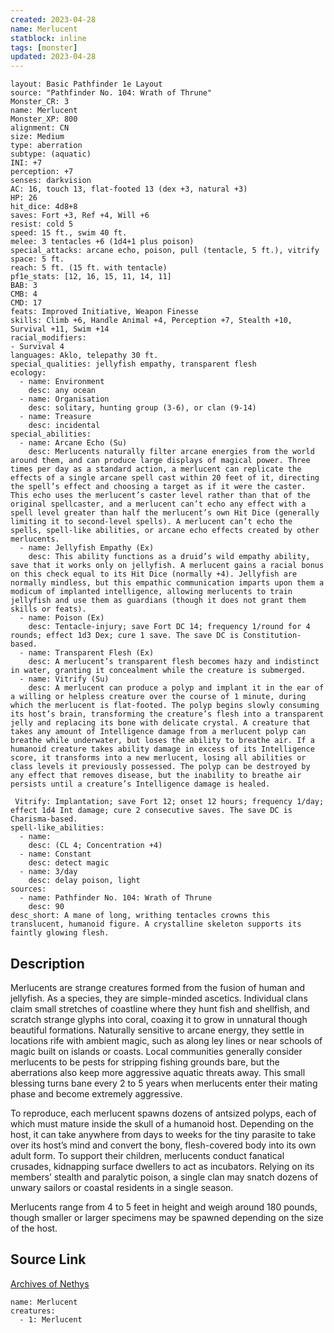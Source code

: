 ```yaml
---
created: 2023-04-28
name: Merlucent
statblock: inline
tags: [monster]
updated: 2023-04-28
---
```

```statblock
layout: Basic Pathfinder 1e Layout
source: "Pathfinder No. 104: Wrath of Thrune"
Monster_CR: 3
name: Merlucent
Monster_XP: 800
alignment: CN
size: Medium
type: aberration
subtype: (aquatic)
INI: +7
perception: +7
senses: darkvision
AC: 16, touch 13, flat-footed 13 (dex +3, natural +3)
HP: 26
hit_dice: 4d8+8
saves: Fort +3, Ref +4, Will +6
resist: cold 5
speed: 15 ft., swim 40 ft.
melee: 3 tentacles +6 (1d4+1 plus poison)
special_attacks: arcane echo, poison, pull (tentacle, 5 ft.), vitrify
space: 5 ft.
reach: 5 ft. (15 ft. with tentacle)
pf1e_stats: [12, 16, 15, 11, 14, 11]
BAB: 3
CMB: 4
CMD: 17
feats: Improved Initiative, Weapon Finesse
skills: Climb +6, Handle Animal +4, Perception +7, Stealth +10, Survival +11, Swim +14
racial_modifiers:
- Survival 4
languages: Aklo, telepathy 30 ft.
special_qualities: jellyfish empathy, transparent flesh
ecology:
  - name: Environment
    desc: any ocean
  - name: Organisation
    desc: solitary, hunting group (3-6), or clan (9-14)
  - name: Treasure
    desc: incidental
special_abilities:
  - name: Arcane Echo (Su)
    desc: Merlucents naturally filter arcane energies from the world around them, and can produce large displays of magical power. Three times per day as a standard action, a merlucent can replicate the effects of a single arcane spell cast within 20 feet of it, directing the spell’s effect and choosing a target as if it were the caster. This echo uses the merlucent’s caster level rather than that of the original spellcaster, and a merlucent can’t echo any effect with a spell level greater than half the merlucent’s own Hit Dice (generally limiting it to second-level spells). A merlucent can’t echo the spells, spell-like abilities, or arcane echo effects created by other merlucents.
  - name: Jellyfish Empathy (Ex)
    desc: This ability functions as a druid’s wild empathy ability, save that it works only on jellyfish. A merlucent gains a racial bonus on this check equal to its Hit Dice (normally +4). Jellyfish are normally mindless, but this empathic communication imparts upon them a modicum of implanted intelligence, allowing merlucents to train jellyfish and use them as guardians (though it does not grant them skills or feats).
  - name: Poison (Ex)
    desc: Tentacle-injury; save Fort DC 14; frequency 1/round for 4 rounds; effect 1d3 Dex; cure 1 save. The save DC is Constitution-based.
  - name: Transparent Flesh (Ex)
    desc: A merlucent’s transparent flesh becomes hazy and indistinct in water, granting it concealment while the creature is submerged.
  - name: Vitrify (Su)
    desc: A merlucent can produce a polyp and implant it in the ear of a willing or helpless creature over the course of 1 minute, during which the merlucent is flat-footed. The polyp begins slowly consuming its host’s brain, transforming the creature’s flesh into a transparent jelly and replacing its bone with delicate crystal. A creature that takes any amount of Intelligence damage from a merlucent polyp can breathe while underwater, but loses the ability to breathe air. If a humanoid creature takes ability damage in excess of its Intelligence score, it transforms into a new merlucent, losing all abilities or class levels it previously possessed. The polyp can be destroyed by any effect that removes disease, but the inability to breathe air persists until a creature’s Intelligence damage is healed.

 Vitrify: Implantation; save Fort 12; onset 12 hours; frequency 1/day; effect 1d4 Int damage; cure 2 consecutive saves. The save DC is Charisma-based.
spell-like_abilities:
  - name:
    desc: (CL 4; Concentration +4)
  - name: Constant
    desc: detect magic
  - name: 3/day
    desc: delay poison, light
sources:
  - name: Pathfinder No. 104: Wrath of Thrune
    desc: 90
desc_short: A mane of long, writhing tentacles crowns this translucent, humanoid figure. A crystalline skeleton supports its faintly glowing flesh.
```
## Description
Merlucents are strange creatures formed from the fusion of human and jellyfish. As a species, they are simple-minded ascetics. Individual clans claim small stretches of coastline where they hunt fish and shellfish, and scratch strange glyphs into coral, coaxing it to grow in unnatural though beautiful formations. Naturally sensitive to arcane energy, they settle in locations rife with ambient magic, such as along ley lines or near schools of magic built on islands or coasts. Local communities generally consider merlucents to be pests for stripping fishing grounds bare, but the aberrations also keep more aggressive aquatic threats away. This small blessing turns bane every 2 to 5 years when merlucents enter their mating phase and become extremely aggressive.

To reproduce, each merlucent spawns dozens of antsized polyps, each of which must mature inside the skull of a humanoid host. Depending on the host, it can take anywhere from days to weeks for the tiny parasite to take over its host’s mind and convert the bony, flesh-covered body into its own adult form. To support their children, merlucents conduct fanatical crusades, kidnapping surface dwellers to act as incubators. Relying on its members’ stealth and paralytic poison, a single clan may snatch dozens of unwary sailors or coastal residents in a single season.

Merlucents range from 4 to 5 feet in height and weigh around 180 pounds, though smaller or larger specimens may be spawned depending on the size of the host.
## Source Link
[Archives of Nethys](https://aonprd.com/MonsterDisplay.aspx?ItemName=Merlucent)
```encounter-table
name: Merlucent
creatures:
  - 1: Merlucent
```
